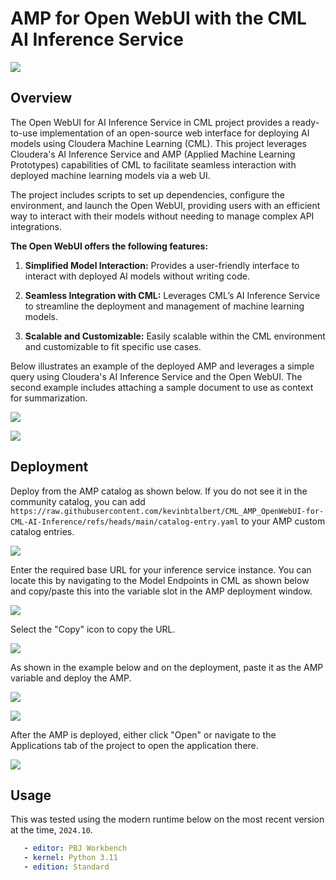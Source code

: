 # AMP for Open WebUI with the CML AI Inference Service

![](/assets/catalog-icon.png)

## Overview

The Open WebUI for AI Inference Service in CML project provides a ready-to-use implementation of an open-source web interface for deploying AI models using Cloudera Machine Learning (CML). This project leverages Cloudera's AI Inference Service and AMP (Applied Machine Learning Prototypes) capabilities of CML to facilitate seamless interaction with deployed machine learning models via a web UI.

The project includes scripts to set up dependencies, configure the environment, and launch the Open WebUI, providing users with an efficient way to interact with their models without needing to manage complex API integrations.

**The Open WebUI offers the following features:**

1. **Simplified Model Interaction:** Provides a user-friendly interface to interact with deployed AI models without writing code.

2. **Seamless Integration with CML:** Leverages CML’s AI Inference Service to streamline the deployment and management of machine learning models.

3. **Scalable and Customizable:** Easily scalable within the CML environment and customizable to fit specific use cases.

Below illustrates an example of the deployed AMP and leverages a simple query using Cloudera's AI Inference Service and the Open WebUI. The second example includes attaching a sample document to use as context for summarization.

![](/assets/simple-example.png)

![](/assets/example-with-attachments.png)


## Deployment

Deploy from the AMP catalog as shown below. If you do not see it in the community catalog, you can add `https://raw.githubusercontent.com/kevinbtalbert/CML_AMP_OpenWebUI-for-CML-AI-Inference/refs/heads/main/catalog-entry.yaml` to your AMP custom catalog entries.

![](/assets/amp-deployment-1.png)


Enter the required base URL for your inference service instance. You can locate this by navigating to the Model Endpoints in CML as shown below and copy/paste this into the variable slot in the AMP deployment window.

![](/assets/model-endpoints.png)

Select the "Copy" icon to copy the URL.

![](/assets/model-endpoints-details.png)

As shown in the example below and on the deployment, paste it as the AMP variable and deploy the AMP.

![](/assets/amp-deployment-3.png)

![](/assets/amp-deployment-2.png)

After the AMP is deployed, either click "Open" or navigate to the Applications tab of the project to open the application there.

![](/assets/amp-deployment-4.png)

## Usage
This was tested using the modern runtime below on the most recent version at the time, `2024.10`.
```yaml
   - editor: PBJ Workbench
   - kernel: Python 3.11
   - edition: Standard
```

